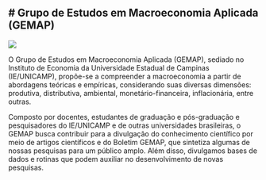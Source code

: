 ## # Grupo de Estudos em Macroeconomia Aplicada (GEMAP)

![](https://i.imgur.com/zsqVwBq.png)

O Grupo de Estudos em Macroeconomia Aplicada (GEMAP), sediado no Instituto de Economia da Universidade Estadual de Campinas (IE/UNICAMP), propõe-se a compreender a macroeconomia a partir de abordagens teóricas e empíricas, considerando suas diversas dimensões: produtiva, distributiva, ambiental, monetário-financeira, inflacionária, entre outras.

Composto por docentes, estudantes de graduação e pós-graduação e pesquisadores do IE/UNICAMP e de outras universidades brasileiras, o GEMAP busca contribuir para a divulgação do conhecimento científico por meio de artigos científicos e do Boletim GEMAP, que sintetiza algumas de nossas pesquisas para um público amplo. Além disso, divulgamos bases de dados e rotinas que podem auxiliar no desenvolvimento de novas pesquisas.

